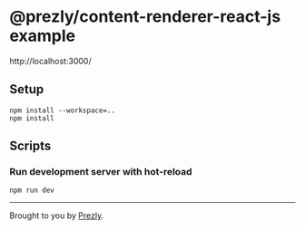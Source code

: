 # @prezly/content-renderer-react-js example

http://localhost:3000/

## Setup

```shell
npm install --workspace=..
npm install
```

## Scripts

### Run development server with hot-reload

```shell
npm run dev
```

---

Brought to you by [Prezly](https://www.prezly.com/?utm_source=github&utm_campaign=@prezly/slate-examples).
